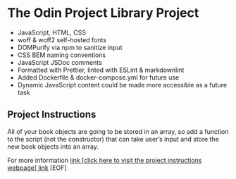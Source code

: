 # The Odin Project Library Project

- JavaScript, HTML, CSS
- woff & woff2 self-hosted fonts
- DOMPurify via npm to sanitize input
- CSS BEM naming conventions
- JavaScript JSDoc comments
- Formatted with Prettier, linted with ESLint & markdownlint
- Added Dockerfile & docker-compose.yml for future use
- Dynamic JavaScript content could be made more accessible as a future task

## Project Instructions

All of your book objects are going to be stored in an array, so add a function to the script (not the constructor) that can take user’s input and store the new book objects into an array.  

For more information [link \[click here to visit the project instructions webpage\] link](https://example.com)
[EOF]
